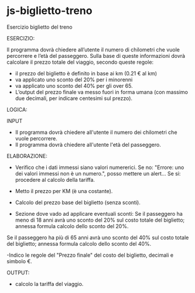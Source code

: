 # js-biglietto-treno
Esercizio biglietto del treno

ESERCIZIO:

Il programma dovrà chiedere all’utente il numero di chilometri che vuole percorrere e l’età del passeggero. 
Sulla base di queste informazioni dovrà calcolare il prezzo totale del viaggio, secondo queste regole:
- il prezzo del biglietto è definito in base ai km (0.21 € al km)
- va applicato uno sconto del 20% per i minorenni
- va applicato uno sconto del 40% per gli over 65.
- L’output del prezzo finale va messo fuori in forma umana (con massimo due decimali, per indicare centesimi sul prezzo).


LOGICA:

INPUT
- Il programma dovrà chiedere all'utente il numero dei chilometri che vuole percorrere.
- Il programma dovrà chiedere all'utente l'età del passeggero.


ELABORAZIONE:

- Verifico che i dati immessi siano valori numererici. 
Se no: "Errore: uno dei valori immessi non è un numero.", posso mettere un alert...
Se si: procedere al calcolo della tariffa.

- Metto il prezzo per KM (è una costante).

- Calcolo del prezzo base del biglietto (senza sconti).

- Sezione dove vado ad applicare eventuali sconti:
Se il passeggero ha meno di 18 anni avrà uno sconto del 20% sul costo totale del biglietto; annessa formula calcolo dello sconto del 20%.

Se il passeggero ha più di 65 anni avrà uno sconto del 40% sul costo totale del biglietto; annessa formula calcolo dello sconto del 40%.

-Indico le regole del "Prezzo finale" del costo del biglietto, decimali e simbolo €.

OUTPUT:

- calcolo la tariffa del viaggio.
